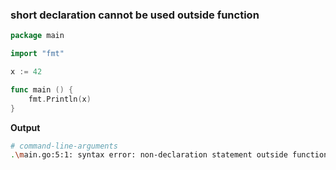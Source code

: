 

### short declaration cannot be used outside function

```go
package main

import "fmt"

x := 42

func main () {	
	fmt.Println(x)
}
```

<strong>Output</strong>

```bash
# command-line-arguments
.\main.go:5:1: syntax error: non-declaration statement outside function body
```